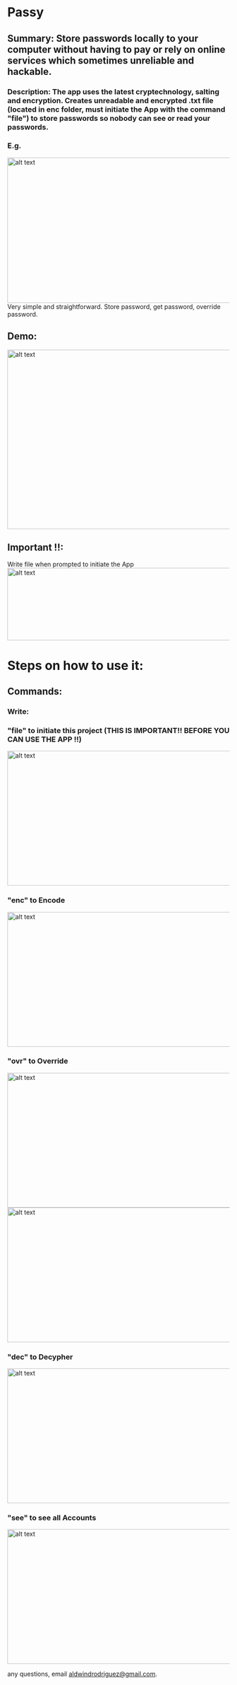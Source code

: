 # Passy

## Summary: Store passwords locally to your computer without having to pay or rely on online services which sometimes unreliable and hackable.

### Description: The app uses the latest cryptechnology, salting and encryption. Creates unreadable and encrypted .txt file (located in enc folder, must initiate the App with the command "file") to store passwords so nobody can see or read your passwords.
### E.g.
<img src="screenshots/screenshot2.png" alt="alt text" width="551" height="329">
Very simple and straightforward. Store password, get password, override password.


## Demo:
<img src="screenshots/enc.gif" alt="alt text" width="1008" height="406">
   
## Important !!:
Write file when prompted to initiate the App  
<img src="screenshots/screenshot1.png" alt="alt text" width="671" height="164">

# Steps on how to use it:

## Commands:

### Write:  
### "file" to initiate this project (THIS IS IMPORTANT!! BEFORE YOU CAN USE THE APP !!)    
<img src="screenshots/file.gif" alt="alt text" width="756" height="305">   
  
### "enc" to Encode   
<img src="screenshots/enc.gif" alt="alt text" width="756" height="305">   

### "ovr" to Override      
<img src="screenshots/ovr.gif" alt="alt text" width="756" height="305"><img src="screenshots/ovrdec.gif" alt="alt text" width="756" height="305">       

### "dec" to Decypher      
<img src="screenshots/dec.gif" alt="alt text" width="756" height="305">   

### "see" to see all Accounts     
<img src="screenshots/see.gif" alt="alt text" width="756" height="305">    
  
any questions, email aldwindrodriguez@gmail.com.

